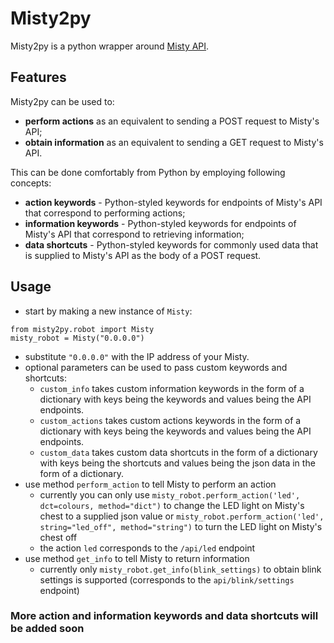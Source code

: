 # Misty2py
Misty2py is a python wrapper around [Misty API](https://docs.mistyrobotics.com/misty-ii/rest-api/api-reference/ "Misty Robotics REST API").

## Features
Misty2py can be used to:
- **perform actions** as an equivalent to sending a POST request to Misty's API;
- **obtain information** as an equivalent to sending a GET request to Misty's API.

This can be done comfortably from Python by employing following concepts:
- **action keywords** - Python-styled keywords for endpoints of Misty's API that correspond to performing actions;
- **information keywords** - Python-styled keywords for endpoints of Misty's API that correspond to retrieving information;
- **data shortcuts** - Python-styled keywords for commonly used data that is supplied to Misty's API as the body of a POST request.

## Usage
- start by making a new instance of `Misty`:
```
from misty2py.robot import Misty
misty_robot = Misty("0.0.0.0")
```
- substitute `"0.0.0.0"` with the IP address of your Misty.
- optional parameters can be used to pass custom keywords and shortcuts:
    - `custom_info` takes custom information keywords in the form of a dictionary with keys being the keywords and values being the API endpoints.
    - `custom_actions` takes custom actions keywords in the form of a dictionary with keys being the keywords and values being the API endpoints.
    - `custom_data` takes custom data shortcuts in the form of a dictionary with keys being the shortcuts and values being the json data in the form of a dictionary.
- use method `perform_action` to tell Misty to perform an action
    - currently you can only use `misty_robot.perform_action('led', dct=colours, method="dict")` to change the LED light on Misty's chest to a supplied json value or `misty_robot.perform_action('led', string="led_off", method="string")` to turn the LED light on Misty's chest off
    - the action `led` corresponds to the `/api/led` endpoint
- use method `get_info` to tell Misty to return information
    - currently only `misty_robot.get_info(blink_settings)` to obtain blink settings is supported (corresponds to the `api/blink/settings` endpoint)
    
### More action and information keywords and data shortcuts will be added soon
